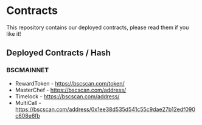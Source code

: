 # Contracts

This repository contains our deployed contracts, please read them if you like it!

## Deployed Contracts / Hash

### BSCMAINNET

- RewardToken - https://bscscan.com/token/
- MasterChef - https://bscscan.com/address/
- Timelock - https://bscscan.com/address/
- MultiCall - https://bscscan.com/address/0x1ee38d535d541c55c9dae27b12edf090c608e6fb
